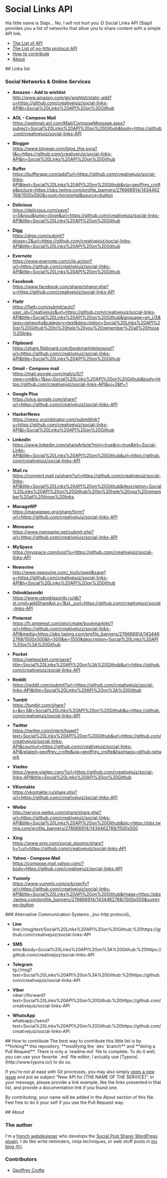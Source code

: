 # Social Links API

His little name is Slapi… No, I will not hurt you :D
Social Links API (Slapi) provides you a list of networks that allow you to share content with a simple API link.

* [The List of API](#user-content-list)
* [The List of no-http protocol API](#user-content-nohttp)
* [How to contribute](#user-content-howto)
* [About](#user-content-about)

<div id="list"></div>
## Links list

### Social Networks & Online Services

* **Amazon - Add to wishlist**
  <br>http://www.amazon.com/gp/wishlist/static-add?u=https://github.com/creativejuiz/social-links-API&t=Social%20Links%20API%20on%20Github

* **AOL - Compose Mail**
  <br>https://webmail.aol.com/Mail/ComposeMessage.aspx?subject=Social%20Links%20API%20on%20Github&body=https://github.com/creativejuiz/social-links-API

* **Blogger**
  <br>https://www.blogger.com/blog_this.pyra?t&u=https://github.com/creativejuiz/social-links-API&n=Social%20Links%20API%20on%20Github

* **Buffer**
  <br>https://bufferapp.com/add?url=https://github.com/creativejuiz/social-links-API&text=Social%20Links%20API%20on%20Github&via=geoffrey_crofte&picture=https://pbs.twimg.com/profile_banners/276666914/1434462768/1500x500&count=horizontal&source=button

* **Delicious**
  <br>https://delicious.com/save?v=5&noui&jump=close&url=https://github.com/creativejuiz/social-links-API&title=Social%20Links%20API%20on%20Github

* **Digg**
  <br>https://digg.com/submit?phase=2&url=https://github.com/creativejuiz/social-links-API&title=Social%20Links%20API%20on%20Github

* **Evernote**
  <br>https://www.evernote.com/clip.action?url=https://github.com/creativejuiz/social-links-API&title=Social%20Links%20API%20on%20Github

* **Facebook**
  <br>https://www.facebook.com/sharer/sharer.php?u=https://github.com/creativejuiz/social-links-API

* **Flattr**
  <br>https://flattr.com/submit/auto?user_id=Creativejuiz&url=https://github.com/creativejuiz/social-links-API&title=Social%20Links%20API%20on%20Github&language=en_US&tags=networks&category=text&description=Social%20Links%20API%20on%20Github%20to%20help%20you%20remember%20all%20those%20links.

* **Flipboard**
  <br>https://share.flipboard.com/bookmarklet/popout?url=https://github.com/creativejuiz/social-links-API&title=Social%20Links%20API%20on%20Github

* **Gmail - Compose mail**
  <br>https://mail.google.com/mail/u/0/?view=cm&fs=1&su=Social%20Links%20API%20on%20Github&body=https://github.com/creativejuiz/social-links-API&ui=2&tf=1

* **Google Plus**
  <br>https://plus.google.com/share?url=https://github.com/creativejuiz/social-links-API

* **HackerNews**
  <br>https://news.ycombinator.com/submitlink?u=https://github.com/creativejuiz/social-links-API&t=Social%20Links%20API%20on%20Github

* **LinkedIn**
  <br>https://www.linkedin.com/shareArticle?mini=true&ro=true&trk=Social-Links-API&title=Social%20Links%20API%20on%20Github&url=https://github.com/creativejuiz/social-links-API

* **Mail.ru**
  <br>https://connect.mail.ru/share?url=https://github.com/creativejuiz/social-links-API&title=Social%20Links%20API%20on%20Github&description=Social%20Links%20API%20on%20Github%20to%20help%20you%20remember%20all%20those%20links.

* **ManageWP**
  <br>https://managewp.org/share/form?url=https://github.com/creativejuiz/social-links-API

* **Meneame**
  <br>https://www.meneame.net/submit.php?url=https://github.com/creativejuiz/social-links-API

* **MySpace**
  <br>https://myspace.com/post?u=https://github.com/creativejuiz/social-links-API

* **Newsvine**
  <br>http://www.newsvine.com/_tools/seed&save?u=https://github.com/creativejuiz/social-links-API&h=Social%20Links%20API%20on%20Github

* **Odnoklassniki**
  <br>https://www.odnoklassniki.ru/dk?st.cmd=addShare&st.s=1&st._surl=https://github.com/creativejuiz/social-links-API

* **Pinterest**
  <br>https://fr.pinterest.com/pin/create/bookmarklet/?url=https://github.com/creativejuiz/social-links-API&media=https://pbs.twimg.com/profile_banners/276666914/1434462768/1500x500&h=500&w=1500&description=Social%20Links%20API%20on%3A%20Github

* **Pocket**
  <br>https://getpocket.com/save?title=Social%20Links%20API%20on%3A%20Github&url=https://github.com/creativejuiz/social-links-API

* **Reddit**
  <br>https://reddit.com/submit?url=https://github.com/creativejuiz/social-links-API&title=Social%20Links%20API%20on%3A%20Github

* **Tumblr**
  <br>https://tumblr.com/share?s=&v=3&t=Social%20Links%20API%20on%20Github&u=https://github.com/creativejuiz/social-links-API

* **Twitter**
  <br>https://twitter.com/intent/tweet?text=Social%20Links%20API%20on%20Github&url=https://github.com/creativejuiz/social-links-API&counturl=https://github.com/creativejuiz/social-links-API&related=geoffrey_crofte&via=geoffrey_crofte&hashtags=github,network

* **Viadeo**
  <br>https://www.viadeo.com/?url=https://github.com/creativejuiz/social-links-API&title=Social%20Links%20API%20on%20Github

* **VKontakte**
  <br>https://vkontakte.ru/share.php?url=https://github.com/creativejuiz/social-links-API

* **Weibo**
  <br>http://service.weibo.com/share/share.php?url=https://github.com/creativejuiz/social-links-API&title=Social%20Links%20API%20on%20Github&pic=https://pbs.twimg.com/profile_banners/276666914/1434462768/1500x500

* **Xing**
  <br>https://www.xing.com/social_plugins/share?h=1;url=https://github.com/creativejuiz/social-links-API

* **Yahoo - Compose Mail**
  <br>https://compose.mail.yahoo.com/?body=https://github.com/creativejuiz/social-links-API

* **Yummly**
  <br>https://www.yummly.com/urb/verify?url=https://github.com/creativejuiz/social-links-API&title=Social%20Links%20API%20on%20Github&image=https://pbs.twimg.com/profile_banners/276666914/1434462768/1500x500&yumtype=button

<div id="nohttp"></div>
### Alternative Communication Systems _(no-http protocol)_

* **Line**
  <br>line://msg/text/Social%20Links%20API%20on%20Github:%20https://github.com/creativejuiz/social-links-API

* **SMS**
  <br>sms:&body=Social%20Links%20API%20on%3A%20Github:%20https://github.com/creativejuiz/social-links-API

* **Telegram**
  <br>tg://msg?text=Social%20Links%20API%20on%3A%20Github:%20https://github.com/creativejuiz/social-links-API

* **Viber**
  <br>viber://forward?text=Social%20Links%20API%20on%20Github:%20https://github.com/creativejuiz/social-links-API

* **WhatsApp**
  <br>whatsapp://send?text=Social%20Links%20API%20on%20Github:%20https://github.com/creativejuiz/social-links-API

<div id="howto"></div>
## How to contribute
The best way to contribute this little list is by **forking** this repository, **modifying the `dev` branch** and **doing a Pull Request**. There is only a `readme.md` file to complete.
To do it well, you can use your favorite `.md` file editor, I actually use [Typora](http://www.typora.io/) to do so.

If you're not at ease with Git processes, you may also simply [open a new issue](https://github.com/creativejuiz/social-links-API/issues/new?title=New%20API%20for%20...&body=Link%20example:%0ADocumentation%20%28if%20you%20found%20one%29:) and put as subject "New API for [THE NAME OF THE SERVICE]". In your message, please provide a link example, like the links presented in that list, and provide a documentation link if you found one.

By contributing, your name will be added in the About section of this file. Feel free to do it your self if you use the Pull Request way.

<div id="about"></div>
## About

### The author
I'm a [french webdesigner](http://geoffrey.crofte.fr) who develops the [Social Post Sharer WordPress plugin](https://wordpress.org/plugins/juiz-social-post-sharer/). I do like write reminders, ninja techniques, or web stuff posts in [my blog (fr)](http://www.creativejuiz.fr/blog/).

### Contributors
* [Geoffrey Crofte](http://geoffrey.crofte.fr)
